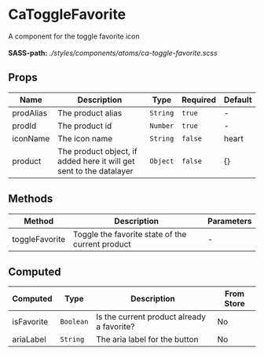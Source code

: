 # CaToggleFavorite

A component for the toggle favorite icon<br><br> **SASS-path:** _./styles/components/atoms/ca-toggle-favorite.scss_

## Props

<!-- @vuese:CaToggleFavorite:props:start -->
|Name|Description|Type|Required|Default|
|---|---|---|---|---|
|prodAlias|The product alias|`String`|`true`|-|
|prodId|The product id|`Number`|`true`|-|
|iconName|The icon name|`String`|`false`|heart|
|product|The product object, if added here it will get sent to the datalayer|`Object`|`false`|{}|

<!-- @vuese:CaToggleFavorite:props:end -->


## Methods

<!-- @vuese:CaToggleFavorite:methods:start -->
|Method|Description|Parameters|
|---|---|---|
|toggleFavorite|Toggle the favorite state of the current product|-|

<!-- @vuese:CaToggleFavorite:methods:end -->


## Computed

<!-- @vuese:CaToggleFavorite:computed:start -->
|Computed|Type|Description|From Store|
|---|---|---|---|
|isFavorite|`Boolean`|Is the current product already a favorite?|No|
|ariaLabel|`String`|The aria label for the button|No|

<!-- @vuese:CaToggleFavorite:computed:end -->



